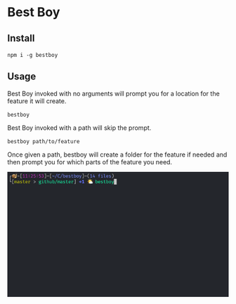 # Best Boy
## Install
```
npm i -g bestboy
```

## Usage
Best Boy invoked with no arguments will prompt you for a location for the feature it will create.
```
bestboy
```

Best Boy invoked with a path will skip the prompt.
```
bestboy path/to/feature
```

Once given a path, bestboy will create a folder for the feature if needed and then prompt you
for which parts of the feature you need.

![Usage](/usage.gif)

